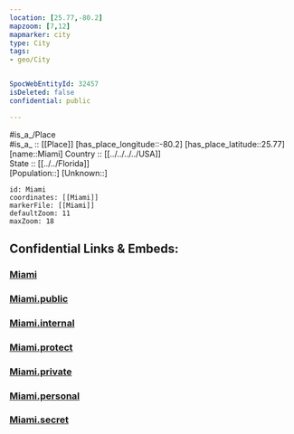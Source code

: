 ```yaml
---
location: [25.77,-80.2] 
mapzoom: [7,12] 
mapmarker: city 
type: City
tags:
- geo/City


SpocWebEntityId: 32457
isDeleted: false
confidential: public

---
```

#is_a_/Place  
#is_a_ :: [[Place]] 
[has_place_longitude::-80.2] 
[has_place_latitude::25.77] 
[name::Miami] 
Country :: [[../../../../USA]]  
State :: [[../../Florida]]  
[Population::] 
[Unknown::] 


```leaflet
id: Miami
coordinates: [[Miami]] 
markerFile: [[Miami]] 
defaultZoom: 11 
maxZoom: 18
```


## Confidential Links & Embeds: 

### [Miami](/_Standards/Earth/Continent/America~North/USA/USA~Eastern/Florida/counties~Florida/Miami-Dade,County/cities~Miami-Dade/Miami.md) 

### [Miami.public](/_public/Earth/Continent/America~North/USA/USA~Eastern/Florida/counties~Florida/Miami-Dade,County/cities~Miami-Dade/Miami.public.md) 

### [Miami.internal](/_internal/Earth/Continent/America~North/USA/USA~Eastern/Florida/counties~Florida/Miami-Dade,County/cities~Miami-Dade/Miami.internal.md) 

### [Miami.protect](/_protect/Earth/Continent/America~North/USA/USA~Eastern/Florida/counties~Florida/Miami-Dade,County/cities~Miami-Dade/Miami.protect.md) 

### [Miami.private](/_private/Earth/Continent/America~North/USA/USA~Eastern/Florida/counties~Florida/Miami-Dade,County/cities~Miami-Dade/Miami.private.md) 

### [Miami.personal](/_personal/Earth/Continent/America~North/USA/USA~Eastern/Florida/counties~Florida/Miami-Dade,County/cities~Miami-Dade/Miami.personal.md) 

### [Miami.secret](/_secret/Earth/Continent/America~North/USA/USA~Eastern/Florida/counties~Florida/Miami-Dade,County/cities~Miami-Dade/Miami.secret.md)

